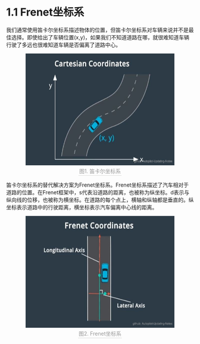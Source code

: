 # 1.1 Frenet坐标系

我们通常使用笛卡尔坐标系描述物体的位置，但笛卡尔坐标系对车辆来说并不是最佳选择。即使给出了车辆位置(x,y)，如果我们不知道道路在哪，就很难知道车辆行驶了多远也很难知道车辆是否偏离了道路中心。

<div align=center>
<img src="./imgs/1.1.1.jpg" alt="1.1.1.1 笛卡尔坐标系" width="400" height="300">
<br>
<div style="color:orange; border-bottom:1px solid #d9d9d7; display:inline-block; color:#999; padding:2px;">图1. 笛卡尔坐标系</div>

<p align="left">
笛卡尔坐标系的替代解决方案为Frenet坐标系。Frenet坐标系描述了汽车相对于道路的位置。在Frenet框架中，s代表沿道路的距离，也被称为纵坐标。d表示与纵向线的位移，也被称为横坐标。在道路的每个点上，横轴和纵轴都是垂直的。纵坐标表示道路中的行驶距离，横坐标表示汽车偏离中心线的距离。</p>

<div align=center>
<img src="./imgs/1.1.2.jpg" alt="1.1.1.1 Frenet坐标系" width="400" height="300">
<br>
<div style="color:orange; border-bottom:1px solid #d9d9d7; display:inline-block; color:#999; padding:2px;">图2. Frenet坐标系</div>


